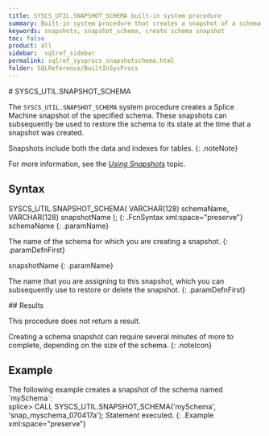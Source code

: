 ```yaml
---
title: SYSCS_UTIL.SNAPSHOT_SCHEMA built-in system procedure
summary: Built-in system procedure that creates a snapshot of a schema.
keywords: snapshots, snapshot_schema, create schema snapshot
toc: false
product: all
sidebar:  sqlref_sidebar
permalink: sqlref_sysprocs_snapshotschema.html
folder: SQLReference/BuiltInSysProcs
---
```

<section>
<div class="TopicContent" data-swiftype-index="true" markdown="1">
# SYSCS_UTIL.SNAPSHOT_SCHEMA

The `SYSCS_UTIL.SNAPSHOT_SCHEMA` system procedure creates a Splice
Machine snapshot of the specified schema. These snapshots can
subsequently be used to restore the schema to its state at the time that
a snapshot was created.

Snapshots include both the data and indexes for tables.
{: .noteNote}

For more information, see the [*Using
Snapshots*](developers_tuning_snapshots.html) topic.

## Syntax

<div class="fcnWrapperWide" markdown="1">
    SYSCS_UTIL.SNAPSHOT_SCHEMA( VARCHAR(128) schemaName,
                                VARCHAR(128) snapshotName );
{: .FcnSyntax xml:space="preserve"}

</div>
<div class="paramList" markdown="1">
schemaName
{: .paramName}

The name of the schema for which you are creating a snapshot.
{: .paramDefnFirst}

snapshotName
{: .paramName}

The name that you are assigning to this snapshot, which you can
subsequently use to restore or delete the snapshot.
{: .paramDefnFirst}

</div>
## Results

This procedure does not return a result.

Creating a schema snapshot can require several minutes of more to
complete, depending on the size of the schema.
{: .noteIcon}

## Example

<div markdown="1">
The following example creates a snapshot of the schema named `mySchema`:

<div class="preWrapperWide" markdown="1">
    splice> CALL SYSCS_UTIL.SNAPSHOT_SCHEMA('mySchema', 'snap_myschema_070417a');
    Statement executed.
{: .Example xml:space="preserve"}

</div>
</div>
</div>
</section>
